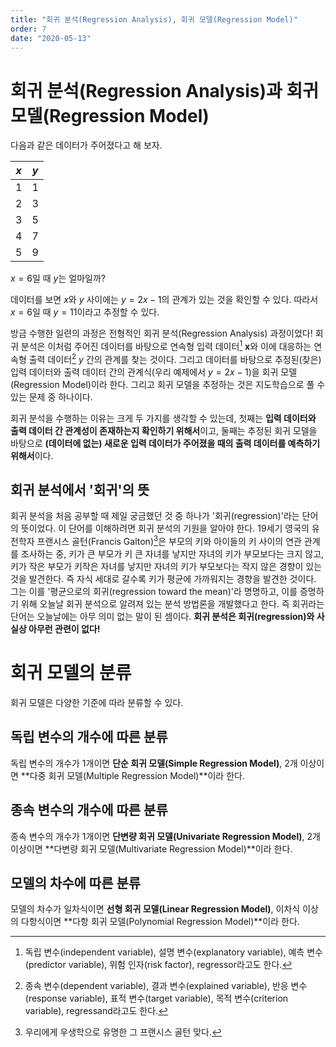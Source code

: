 ```yaml
---
title: "회귀 분석(Regression Analysis), 회귀 모델(Regression Model)"
order: 7
date: "2020-05-13"
---
```


# 회귀 분석(Regression Analysis)과 회귀 모델(Regression Model)

다음과 같은 데이터가 주어졌다고 해 보자.

<div class="table-wrapper" markdown="block">

|  $x$  |  $y$  |
| :---: | :---: |
|   1   |   1   |
|   2   |   3   |
|   3   |   5   |
|   4   |   7   |
|   5   |   9   |

</div>

$x = 6$일 때 $y$는 얼마일까?

데이터를 보면 $x$와 $y$ 사이에는 $y = 2x - 1$의 관계가 있는 것을 확인할 수 있다. 따라서 $x=6$일 때 $y=11$이라고 추정할 수 있다.

방금 수행한 일련의 과정은 전형적인 회귀 분석(Regression Analysis) 과정이었다! 회귀 분석은 이처럼 주어진 데이터를 바탕으로 연속형 입력 데이터[^1] $\boldsymbol{x}$와 이에 대응하는 연속형 출력 데이터[^2] $y$ 간의 관계를 찾는 것이다. 그리고 데이터를 바탕으로 추정된(찾은) 입력 데이터와 출력 데이터 간의 관계식(우리 예제에서 $y = 2x - 1$)을 회귀 모델(Regression Model)이라 한다. 그리고 회귀 모델을 추정하는 것은 지도학습으로 풀 수 있는 문제 중 하나이다.

[^1]: 독립 변수(independent variable), 설명 변수(explanatory variable), 예측 변수(predictor variable), 위험 인자(risk factor), regressor라고도 한다.
[^2]: 종속 변수(dependent variable), 결과 변수(explained variable), 반응 변수(response variable), 표적 변수(target variable), 목적 변수(criterion variable), regressand라고도 한다.

회귀 분석을 수행하는 이유는 크게 두 가지를 생각할 수 있는데, 첫째는 **입력 데이터와 출력 데이터 간 관계성이 존재하는지 확인하기 위해서**이고, 둘째는 추정된 회귀 모델을 바탕으로 **(데이터에 없는) 새로운 입력 데이터가 주어졌을 때의 출력 데이터를 예측하기 위해서**이다.

## 회귀 분석에서 '회귀'의 뜻

회귀 분석을 처음 공부할 때 제일 궁금했던 것 중 하나가 '회귀(regression)'라는 단어의 뜻이었다. 이 단어를 이해하려면 회귀 분석의 기원을 알아야 한다. 19세기 영국의 유전학자 프랜시스 골턴(Francis Galton)[^3]은 부모의 키와 아이들의 키 사이의 연관 관계를 조사하는 중, 키가 큰 부모가 키 큰 자녀를 낳지만 자녀의 키가 부모보다는 크지 않고, 키가 작은 부모가 키작은 자녀를 낳지만 자녀의 키가 부모보다는 작지 않은 경향이 있는 것을 발견한다. 즉 자식 세대로 갈수록 키가 평균에 가까워지는 경향을 발견한 것이다. 그는 이를 '평균으로의 회귀(regression toward the mean)'라 명명하고, 이를 증명하기 위해 오늘날 회귀 분석으로 알려져 있는 분석 방법론을 개발했다고 한다. 즉 회귀라는 단어는 오늘날에는 아무 의미 없는 말이 된 셈이다. **회귀 분석은 회귀(regression)와 사실상 아무런 관련이 없다!**

[^3]: 우리에게 우생학으로 유명한 그 프랜시스 골턴 맞다.

# 회귀 모델의 분류

회귀 모델은 다양한 기준에 따라 분류할 수 있다.

## 독립 변수의 개수에 따른 분류

독립 변수의 개수가 1개이면 **단순 회귀 모델(Simple Regression Model)**, 2개 이상이면 **다중 회귀 모델(Multiple Regression Model)**이라 한다.

## 종속 변수의 개수에 따른 분류

종속 변수의 개수가 1개이면 **단변량 회귀 모델(Univariate Regression Model)**, 2개 이상이면 **다변량 회귀 모델(Multivariate Regression Model)**이라 한다.

## 모델의 차수에 따른 분류

모델의 차수가 일차식이면 **선형 회귀 모델(Linear Regression Model)**, 이차식 이상의 다항식이면 **다항 회귀 모델(Polynomial Regression Model)**이라 한다.

